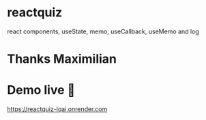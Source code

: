 # reactquiz
react components, useState, memo, useCallback, useMemo and log

# Thanks Maximilian

# Demo live 🎉
https://reactquiz-lqai.onrender.com
